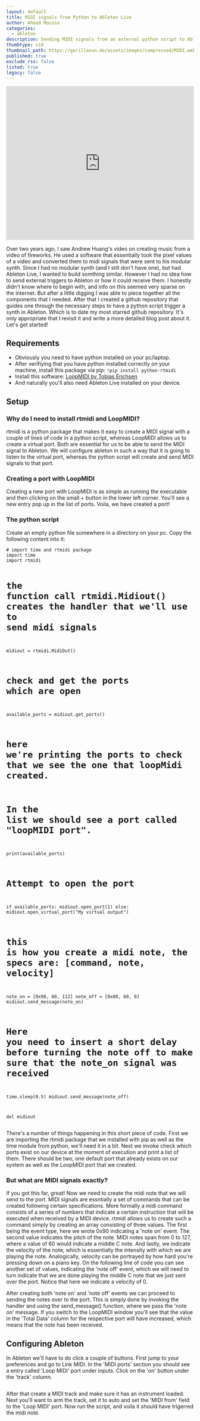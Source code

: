 ```yaml
---
layout: default
title: MIDI signals from Python to Ableton Live
author: Ahmad Moussa
categories:
  - ableton
description: Sending MIDI signals from an external python script to Ableton is easy but requires a little bit of setup, which I'll guide you through in this blog post.
thumbtype: vid
thumbnail_path: https://gorillasun.de/assets/images/compressed/MIDI.webm
published: true
exclude_rss: false
listed: true
legacy: false
---
```


<div style="width:100%;height:0;padding-bottom:82%;position:relative;"><iframe src="https://giphy.com/embed/HUlRqqImjJAHP7jtfa" width="100%" height="100%" style="position:absolute; pointer-events:none;" frameBorder="0" class="giphy-embed" allowFullScreen></iframe></div><p></p>

<p>Over two years ago, I saw Andrew Huang's video on creating music from a video of fireworks. He used a software that essentially took the pixel values of a video and converted them to midi signals that were sent to his modular synth. Since I had no modular synth (and I still don't have one), but had Ableton Live, I wanted to build somthing similar. However I had no idea how to send external triggers to Ableton or how it could receive them. I honestly didn't know where to begin with, and info on this seemed very sparse on the internet. But after a little digging I was able to piece together all the components that I needed. After that I created a github repository that guides one through the necessary steps to have a python script trigger a synth in Ableton. Which is to date my most starred github repository. It's only appropriate that I revisit it and write a more detailed blog post about it. Let's get started! </p>

<h2>Requirements</h2>
<p>
<ul>
  <li>Obviously you need to have python installed on your pc/laptop.</li>
  <li>After verifiying that you have python installed correctly on your machine, install this package via pip: <code>!pip install python-rtmidi</code></li>
  <li>Install this software: <a href='http://www.tobias-erichsen.de/software/loopmidi.html'>LoopMIDI by Tobias Erichsen</a></li>
  <li>And naturally you'll also need Ableton Live installed on your device.</li>
</ul>
</p>

<h2>Setup</h2>
<h3>Why do I need to install rtmidi and LoopMIDI?</h3>
<p>rtmidi is a python package that makes it easy to create a MIDI signal with a couple of lines of code in a python script, whereas LoopMIDI allows us to create a virtual port. Both  are essential for us to be able to send the MIDI signal to Ableton. We will configure ableton in such a way that it is going to listen to the virtual port, whereas the python script will create and send MIDI signals to that port. </p>


<h3>Creating a port with LoopMIDI</h3>
<p>Creating a new port with LoopMIDI is as simple as running the executable and then clicking on the small + button in the lower left corner. You'll see a new entry pop up in the list of ports. Voila, we have created a port!</p>

<h3>The python script</h3>
<p>Create an empty python file somewhere in a directory on your pc. Copy the following content into it: </p>
<pre><code># import time and rtmidi package
import time
import rtmidi

# the function call rtmidi.Midiout() creates the handler that we'll use to send midi signals
midiout = rtmidi.MidiOut()

# check and get the ports which are open
available_ports = midiout.get_ports()

# here we're printing the ports to check that we see the one that loopMidi created.
# In the list we should see a port called "loopMIDI port".
print(available_ports)

# Attempt to open the port
if available_ports:
    midiout.open_port(1)
else:
    midiout.open_virtual_port("My virtual output")

# this is how you create a midi note, the specs are: [command, note, velocity]
note_on = [0x90, 60, 112]
note_off = [0x80, 60, 0]
midiout.send_message(note_on)

# Here you need to insert a short delay before turning the note off to make sure that the note_on signal was received
time.sleep(0.5)
midiout.send_message(note_off)

del midiout
</code></pre>
<p>There's a number of things happening in this short piece of code. First we are importing the rtmidi package that we installed with pip as well as the time module from python, we'll need it in a bit. Next we invoke check which ports exist on our device at the moment of execution and print a list of them. There should be two, one default port that already exists on our system as well as the LoopMIDI port that we created.</p>

<h3>But what are MIDI signals exactly?</h3>
<p>If you got this far, great! Now we need to create the midi note that we will send to the port. MIDI signals are essntially a set of commands that can be created following certain specifications. More formally a midi command consists of a series of numbers that indicate a certain instruction that will be executed when received by a MIDI device. rtmidi allows us to create such a command simply by creating an array consisting of three values. The first being the event type, here we wrote 0x90 indicating a 'note on' event. The second value indicates the pitch of the note. MIDI notes span from 0 to 127, where a value of 60 would indicate a middle C note. And lastly, we indicate the velocity of the note, which is essentially the intensity with which we are playing the note. Analogically, velocity can be portrayed by how hard you're pressing down on a piano key. On the following line of code you can see another set of values, indicating the 'note off' event, which we will need to turn indicate that we are done playing the middle C note that we just sent over the port. Notice that here we indicate a velocity of 0.</p>

<p>After creating both 'note on' and 'note off' events we can proceed to sending the notes over to the port. This is simply done by invoking the handler and using the send_message() function, where we pass the 'note on' message. If you switch to the LoopMIDI window you'll see that the value in the 'Total Data' column for the respective port will have increased, which means that the note has been received.</p>

<h2>Configuring Ableton</h2>
<div class="row gtr-200">
<div class="col-6 col-12-medium">
<p>In Ableton we'll have to do click a couple of buttons. First jump to your preferences and go to Link MIDI. In the 'MIDI ports' section you should see a entry called 'Loop MIDI' port under inputs. Click on the 'on' button under the 'track' column.</p>
</div>
<div class="col-6 col-12-medium">
<span class="image fit"><img src="https://gorillasun.de/assets/images/2021-02-01-A-tutorial-on-sending-MIDI-signals-from-a-python-script-to-Ableton-Live/ableton_config1.png" alt="" /></span>
</div>

<p>After that create a MIDI track and make sure it has an instrument loaded. Next you'll want to arm the track, set it to auto and set the 'MIDI from' field to the 'Loop MIDI' port. Now run the script, and voila it should have trigerred the midi note.</p>
